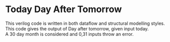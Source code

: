 # Today Day After Tomorrow

This verilog code is written in both dataflow and structural modelling styles. This code gives the output of Day after tomorrow, given input today.  
A 30 day month is considered and 0,31 inputs throw an error.
